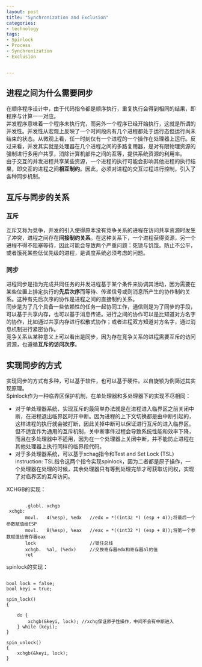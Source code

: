 ```yaml
---
layout: post
title: "Synchronization and Exclusion"
categories:
- technology
tags:
- Spinlock
- Process
- Synchronization
- Exclusion


---
```


## 进程之间为什么需要同步

在顺序程序设计中，由于代码指令都是顺序执行，重复执行会得到相同的结果，即程序与计算一一对应。  
并发程序意味着一个程序未执行完，而另外一个程序已经开始执行，这就是所谓的并发性。并发性从宏观上反映了一个时间段内有几个进程都处于运行态但运行尚未结束的状态。从微观上看，任一时刻仅有一个进程的一个操作在处理器上运行。反过来看，并发其实就是处理器在几个进程之间的多路复用器，是对有限物理资源的强制进行多用户共享，消除计算机部件之间的互等，提供系统资源的利用率。  
由于交互的并发进程共享某些资源，一个进程的执行可能会影响其他进程的执行结果，即交互的进程之间**相互制约**。因此，必须对进程的交互过程进行控制，引入了各种同步机制。  

## 互斥与同步的关系  

### 互斥
互斥又称为竞争，并发的引入使得原本没有竞争关系的进程在访问共享资源时发生了冲突，进程之间存在**间接制约关系**。在这种关系下，一个进程获得资源，另一个进程不得不阻塞等待，因此可能会导致两个严重问题：死锁与饥饿。防止不公平，或者饿死某些低优先级的进程，是调度系统必须考虑的问题。    
### 同步  
进程同步是指为完成共同任务的并发进程基于某个条件来协调其活动，因为需要在某些位置上排定执行的**先后次序**而等待、传递信号或则消息所产生的协作制约关系。这种有先后次序的协作是进程之间的直接制约关系。          
同步是为了几个具备一些依赖性的任务一起协同工作，通信则是为了同步的手段，可以基于共享内存，也可以基于消息传递。进行之间的协作可以是比知道对方名字的协作，比如通过共享内存进行松散式协作；或者进程双方知道对方名字，通过消息机制进行紧密协作。      
竞争关系从某种意义上可以看出是同步，因为存在竞争关系的进程需要互斥的访问资源，也遵循**互斥的访问次序**。


## 实现同步的方式

实现同步的方式有多种，可以基于软件，也可以基于硬件。以自旋锁为例简述其实现原理。  
Spinlock作为一种临界区保护机制，在单处理器和多处理器下的实现不尽相同：  
*  对于单处理器系统，实现互斥的最简单办法就是在进程进入临界区之前关闭中断，在进程退出临界区时开中断。因为进程的上下文切换都是由中断引起的，这样进程的执行就会被打断，因此关掉中断可以保证进行互斥的进入临界区。但不适宜作为通用的互斥机制，关中断事件过程会导致系统性能和效率下降，而且在多处理器中不适用，因为在一个处理器上关闭中断，并不能防止进程在其他处理器上执行同样的临界段代码。  
*  对于多处理器系统，可以基于xchag指令和Test and Set Lock (TSL) instruction: TSL指令这两个指令实现spinlock，因为二者都是原子操作，一个处理器在处理的时候，其余处理器只有等到处理完毕才可获取访问权，实现了对临界区的互斥访问。

XCHGB的实现：  
<pre><code>
       .globl. xchgb
 xchgb:
       movl.   4(%esp), %edx   //edx = *((int32 *) (esp + 4));将最后一个参数赋值给ESP
       movl.   8(%esp), %eax   //eax = *((int32 *) (esp + 8));将第一个参数赋值给寄存器eax
       lock                    //锁住总线
       xchgb.  %al, (%edx)     //交换寄存器edx和寄存器al的值
       ret
</code></pre>

spinlock的实现：  
<pre><code>  
bool lock = false;
bool keyi = true;

spin_lock()
{   
    
    do {
        xchgb(&keyi, lock); //xchg保证原子性操作，中间不会有中断进入
    } while (keyi);
}

spin_unlock()
{
    xchgb(&keyi, lock);
}

</code></pre>